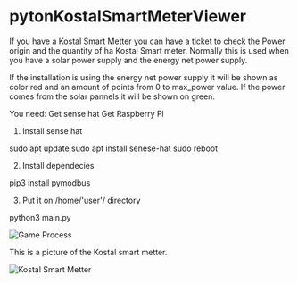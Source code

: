 # pytonKostalSmartMeterViewer

If you have a Kostal Smart Metter you can have a ticket to check the Power origin and the quantity of ha Kostal Smart meter.
Normally this is used when you have a solar power supply and the energy net power supply. 

If the installation is using the energy net power supply it will be shown as color red and an amount of points from 0 to max_power value.
If the power comes from the solar pannels it will be shown on green. 

You need: 
Get sense hat
Get Raspberry Pi 


1. Install sense hat

sudo apt update
sudo apt install senese-hat
sudo reboot

2. Install   dependecies

pip3 install pymodbus

3. Put it on  /home/'user'/    directory

python3 main.py

![Game Process](https://github.com/sodapop/pytonKostalSmartMeterViewer-/blob/master/funcionamiento.gif)

This is a picture of the Kostal smart metter.

![Kostal Smart Metter](https://github.com/sodapop/pytonKostalSmartMeterViewer-/blob/master/vatimetro.jpg)
